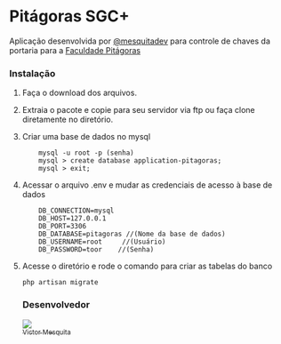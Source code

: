 # Pitágoras SGC+
Aplicação desenvolvida por [@mesquitadev](https://github.com/mesquitadev) para controle de chaves da portaria para a [ Faculdade Pitágoras](http://pitagoras.com.br/)


### Instalação
1. Faça o download dos arquivos.
2. Extraia o pacote e copie para seu servidor via ftp ou faça clone diretamente no diretório.

3. Criar uma base de dados no mysql
    ```
        mysql -u root -p (senha)
        mysql > create database application-pitagoras;
        mysql > exit;  
    ```
4. Acessar o arquivo .env e mudar as credenciais de acesso à base de dados
    ```
        DB_CONNECTION=mysql
        DB_HOST=127.0.0.1
        DB_PORT=3306
        DB_DATABASE=pitagoras //(Nome da base de dados)
        DB_USERNAME=root     //(Usuário)
        DB_PASSWORD=toor    //(Senha)
    ```
5. Acesse o diretório e rode o comando para criar as tabelas do banco
    ```
    php artisan migrate
    ```


   ### Desenvolvedor
   [<img src="https://avatars.githubusercontent.com/mesquitadev?s=115"><br><sub>Victor Mesquita</sub>](https://github.com/mesquitadev)
